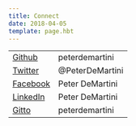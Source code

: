 ```yaml
---
title: Connect
date: 2018-04-05
template: page.hbt
---
```


|  |  |
| ---- | ---- |
| [Github](https://github.com/PeterDeMartini)   | peterdemartini |
| [Twitter](https://twitter.com/PeterDeMartini)  | @PeterDeMartini |
| [Facebook](https://facebook.com/PeterDeMartini) | Peter DeMartini |
| [LinkedIn](https://linkedin.com/in/peterdemartini) | Peter DeMartini |
| [Gitto](https://gitto.io/r/peterdemartini) | peterdemartini |

